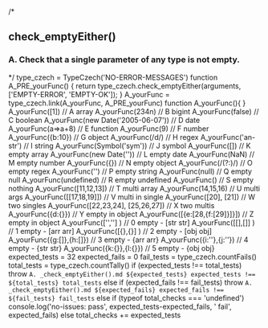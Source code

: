 
/*
## check_emptyEither()

### A. Check that a single parameter of any type is not empty.
*/
    type_czech = TypeCzech('NO-ERROR-MESSAGES')
    function A_PRE_yourFunc() {
      return type_czech.check_emptyEither(arguments, ['EMPTY-ERROR', 'EMPTY-OK']);
    }
                    A_yourFunc = type_czech.link(A_yourFunc, A_PRE_yourFunc) 
                    function A_yourFunc(){ }
    A_yourFunc([1])                      // A array
    A_yourFunc(234n)                     // B bigint
    A_yourFunc(false)                    // C boolean
    A_yourFunc(new Date('2005-06-07'))   // D date
    A_yourFunc(a=>a+8)                   // E function
    A_yourFunc(9)                        // F number
    A_yourFunc({b:10})                   // G object
    A_yourFunc(/d/)                      // H regex
    A_yourFunc('an-str')                 // I string
    A_yourFunc(Symbol('sym'))            // J symbol
    A_yourFunc([])                       // K empty array
    A_yourFunc(new Date(''))             // L empty date
    A_yourFunc(NaN)                      // M empty number
    A_yourFunc({})                       // N empty object
    A_yourFunc(/(?:)/)                   // O empty regex
    A_yourFunc('')                       // P empty string
    A_yourFunc(null)                     // Q empty null
    A_yourFunc(undefined)                // R empty undefined
    A_yourFunc()                         // S empty nothing
    A_yourFunc([11,12,13])               // T multi array
    A_yourFunc(14,15,16)                 // U multi args
    A_yourFunc([[17,18,19]])             // V multi in single
    A_yourFunc([20], [21])               // W two singles
    A_yourFunc([22,23,24], [25,26,27])   // X two multis
    A_yourFunc({d:{}})                   // Y empty in object
    A_yourFunc([{e:[28,{f:[29]}]}])      // Z empty in object
    A_yourFunc(['',''] )                 // 0 empty - [str str]
    A_yourFunc([[],[]] )                 // 1 empty - [arr arr]
    A_yourFunc([{},{}] )                 // 2 empty - [obj obj]
    A_yourFunc({g:[]},{h:[]})            // 3 empty - {arr arr}
    A_yourFunc({i:''},{j:''})            // 4 empty - {str str}
    A_yourFunc({k:{}},{l:{}})            // 5 empty - {obj obj}
                            expected_tests = 32
                            expected_fails = 0
    fail_tests = type_czech.countFails()
    total_tests = type_czech.countTally()
    if (expected_tests !== total_tests) 
        throw `A. _check_emptyEither().md ${expected_tests} expected_tests !== ${total_tests} total_tests`
    else if (expected_fails !== fail_tests) 
        throw `A. _check_emptyEither().md ${expected_fails} expected_fails !== ${fail_tests} fail_tests`
    else if  (typeof total_checks === 'undefined')
      console.log('no-issues: pass', expected_tests-expected_fails, ' fail', expected_fails)
    else
      total_checks += expected_tests










